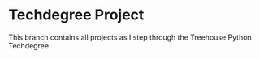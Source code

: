 # Techdegree Project
 This branch contains all projects as I step through the Treehouse Python Techdegree.
 
